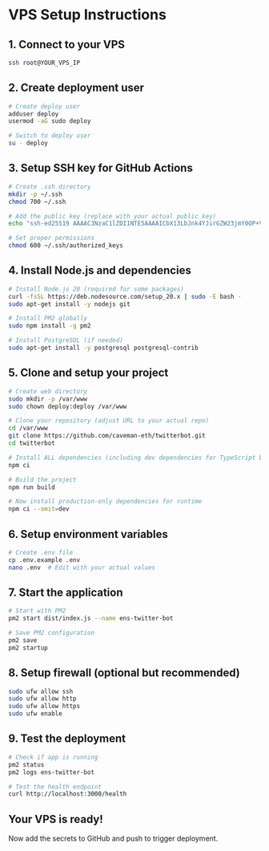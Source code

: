 # VPS Setup Instructions

## 1. Connect to your VPS
```bash
ssh root@YOUR_VPS_IP
```

## 2. Create deployment user
```bash
# Create deploy user
adduser deploy
usermod -aG sudo deploy

# Switch to deploy user
su - deploy
```

## 3. Setup SSH key for GitHub Actions
```bash
# Create .ssh directory
mkdir -p ~/.ssh
chmod 700 ~/.ssh

# Add the public key (replace with your actual public key)
echo "ssh-ed25519 AAAAC3NzaC1lZDI1NTE5AAAAICbX13LbJnk4YJirGZW23jmY0OP+VrDSxhUGX5QpknIp github-actions-deploy" >> ~/.ssh/authorized_keys

# Set proper permissions
chmod 600 ~/.ssh/authorized_keys
```

## 4. Install Node.js and dependencies
```bash
# Install Node.js 20 (required for some packages)
curl -fsSL https://deb.nodesource.com/setup_20.x | sudo -E bash -
sudo apt-get install -y nodejs git

# Install PM2 globally
sudo npm install -g pm2

# Install PostgreSQL (if needed)
sudo apt-get install -y postgresql postgresql-contrib
```

## 5. Clone and setup your project
```bash
# Create web directory
sudo mkdir -p /var/www
sudo chown deploy:deploy /var/www

# Clone your repository (adjust URL to your actual repo)
cd /var/www
git clone https://github.com/caveman-eth/twitterbot.git
cd twitterbot

# Install ALL dependencies (including dev dependencies for TypeScript build)
npm ci

# Build the project
npm run build

# Now install production-only dependencies for runtime
npm ci --omit=dev
```

## 6. Setup environment variables
```bash
# Create .env file
cp .env.example .env
nano .env  # Edit with your actual values
```

## 7. Start the application
```bash
# Start with PM2
pm2 start dist/index.js --name ens-twitter-bot

# Save PM2 configuration
pm2 save
pm2 startup
```

## 8. Setup firewall (optional but recommended)
```bash
sudo ufw allow ssh
sudo ufw allow http
sudo ufw allow https
sudo ufw enable
```

## 9. Test the deployment
```bash
# Check if app is running
pm2 status
pm2 logs ens-twitter-bot

# Test the health endpoint
curl http://localhost:3000/health
```

## Your VPS is ready! 
Now add the secrets to GitHub and push to trigger deployment.
